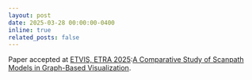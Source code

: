 ```yaml
---
layout: post
date: 2025-03-28 00:00:00-0400
inline: true
related_posts: false
---
```




Paper accepted at [ETVIS, ETRA 2025](https://www.etvis-workshop.org/etvis-2025.html):[A Comparative Study of Scanpath Models in Graph-Based Visualization](https://arxiv.org/pdf/2503.24160).
